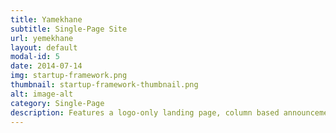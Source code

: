 ```yaml
---
title: Yamekhane
subtitle: Single-Page Site
url: yemekhane
layout: default
modal-id: 5
date: 2014-07-14
img: startup-framework.png
thumbnail: startup-framework-thumbnail.png
alt: image-alt
category: Single-Page
description: Features a logo-only landing page, column based announcements, image-based menu with hover-over descriptions and interactive categories, and a calendar for special occasions.
---
```

